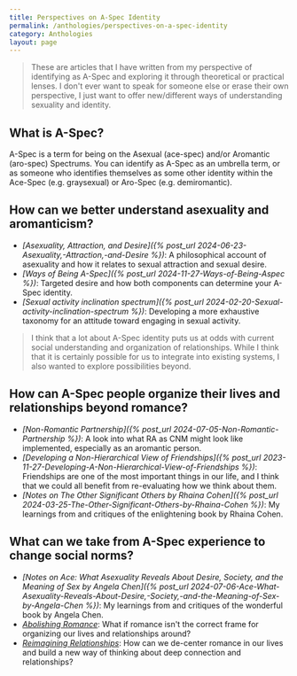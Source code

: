 ```yaml
---
title: Perspectives on A-Spec Identity
permalink: /anthologies/perspectives-on-a-spec-identity
category: Anthologies
layout: page
---
```


> These are articles that I have written from my perspective of identifying as A-Spec and exploring it through theoretical or practical lenses. I don't ever want to speak for someone else or erase their own perspective, I just want to offer new/different ways of understanding sexuality and identity.

## What is A-Spec?

A-Spec is a term for being on the Asexual (ace-spec) and/or Aromantic (aro-spec) Spectrums. You can identify as A-Spec as an umbrella term, or as someone who identifies themselves as some other identity within the Ace-Spec (e.g. graysexual) or Aro-Spec (e.g. demiromantic).

## How can we better understand asexuality and aromanticism?
* *[Asexuality, Attraction, and Desire]({% post_url 2024-06-23-Asexuality,-Attraction,-and-Desire %})*: A philosophical account of asexuality and how it relates to sexual attraction and sexual desire.
* *[Ways of Being A-Spec]({% post_url 2024-11-27-Ways-of-Being-Aspec %})*: Targeted desire and how both components can determine your A-Spec identity.
* *[Sexual activity inclination spectrum]({% post_url 2024-02-20-Sexual-activity-inclination-spectrum %})*: Developing a more exhaustive taxonomy for an attitude toward engaging in sexual activity.

> I think that a lot about A-Spec identity puts us at odds with current social understanding and organization of relationships. While I think that it is certainly possible for us to integrate into existing systems, I also wanted to explore possibilities beyond.

## How can A-Spec people organize their lives and relationships beyond romance?
* *[Non-Romantic Partnership]({% post_url 2024-07-05-Non-Romantic-Partnership %})*: A look into what RA as CNM might look like implemented, especially as an aromantic person.
* *[Developing a Non-Hierarchical View of Friendships]({% post_url 2023-11-27-Developing-A-Non-Hierarchical-View-of-Friendships %})*: Friendships are one of the most important things in our life, and I think that we could all benefit from re-evaluating how we think about them.
* *[Notes on The Other Significant Others by Rhaina Cohen]({% post_url 2024-03-25-The-Other-Significant-Others-by-Rhaina-Cohen %})*: My learnings from and critiques of the enlightening book by Rhaina Cohen.

## What can we take from A-Spec experience to change social norms?
* *[Notes on Ace: What Asexuality Reveals About Desire, Society, and the Meaning of Sex by Angela Chen]({% post_url 2024-07-06-Ace-What-Asexuality-Reveals-About-Desire,-Society,-and-the-Meaning-of-Sex-by-Angela-Chen %})*: My learnings from and critiques of the wonderful book by Angela Chen.
* *[Abolishing Romance](/anthologies/abolishing-romance)*: What if romance isn't the correct frame for organizing our lives and relationships around?
* *[Reimagining Relationships](/anthologies/reimagining-relationships)*: How can we de-center romance in our lives and build a new way of thinking about deep connection and relationships?